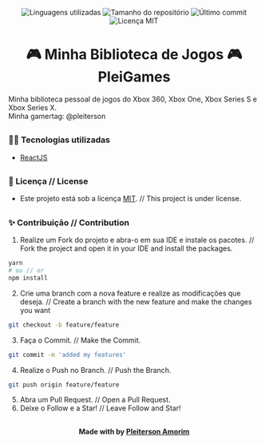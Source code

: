 <!-- Badges session -->
<p align="center">  
  <!-- languages -->
  <img src="https://img.shields.io/github/languages/count/pleiterson/game-library?style=social" alt="Linguagens utilizadas">
  <!-- repo size -->
  <img src="https://img.shields.io/github/repo-size/Pleiterson/game-library?style=social" alt="Tamanho do repositório">
  <!-- last commit -->
  <img src="https://img.shields.io/github/last-commit/Pleiterson/game-library?style=social" alt="Último commit">
  <!-- licence MIT -->
  <img src="https://img.shields.io/github/license/Pleiterson/game-library?style=social" alt="Licença MIT">
</p>


<!--Banner session-->
<!-- <p align="center"><img src="./src/assets/img/banner.png" alt="banner"></p> -->


<!--About session-->
<h1 align="center">🎮 Minha Biblioteca de Jogos 🎮<br>PleiGames</h1>

Minha biblioteca pessoal de jogos do Xbox 360, Xbox One, Xbox Series S e Xbox Series X.<br/>
Minha gamertag: @pleiterson

<!-- - [Projeto desenvolvido]() // Project developed. -->

<!-- <p align="center"><img src="./src/assets/img/project.gif" alt="project"></p> -->

##
<!--LTechnologies used-->
<h3>👨‍💻 Tecnologias utilizadas</h3>

- [ReactJS](https://pt-br.reactjs.org/docs/getting-started.html)

##
<!--License session-->
<h3>📝 Licença // License </h3>

- Este projeto está sob a licença [MIT](./LICENSE). // This project is under license.

##
<!--Contribution-->
<h3>✨ Contribuição // Contribution </h3>

1. Realize um Fork do projeto e abra-o em sua IDE e instale os pacotes. // Fork the project and open it in your IDE and install the packages.
```bash
yarn
# ou // or
npm install
```
2. Crie uma branch com a nova feature e realize as modificações que deseja. // Create a branch with the new feature and make the changes you want
```bash
git checkout -b feature/feature
```
3. Faça o Commit. // Make the Commit.
```bash
git commit -m 'added my features'
```
4. Realize o Push no Branch. // Push the Branch.
```bash
git push origin feature/feature
```
5. Abra um Pull Request. // Open a Pull Request.
6. Deixe o Follow e a Star! // Leave Follow and Star!

##
<!--Bottom session-->
<h4 align=center>Made with by <a href="https://pleiterson.vercel.app">Pleiterson Amorim</a></h4>